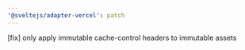 ```yaml
---
'@sveltejs/adapter-vercel': patch
---
```


[fix] only apply immutable cache-control headers to immutable assets
